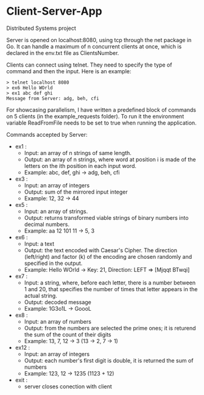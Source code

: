 # Client-Server-App
Distributed Systems project

Server is opened on localhost:8080, using tcp through the net package in Go. It can handle a maximum of n concurrent clients at once, which is declared in the env.txt file as ClientsNumber.

Clients can connect using telnet. They need to specify the type of command and then the input. Here is an example:

```
> telnet localhost 8080
> ex6 Hello WOrld
> ex1 abc def ghi
Message from Server: adg, beh, cfi

```
For showcasing parallelism, I have written a predefined block of commands on 5 clients (in the example_requests folder). To run it the environment variable ReadFromFile needs to be set to true when running the application. 

Commands accepted by Server:

* ex1 : 
  * Input: an array of n strings of same length. 
  * Output: an array of n strings, where word at position i is made of the letters on the ith position in each input word.
  * Example: abc, def, ghi -> adg, beh, cfi
* ex3 : 
  * Input: an array of integers
  * Output: sum of the mirrored input integer
  * Example: 12, 32 -> 44
* ex5 : 
  * Input: an array of strings.
  * Output: returns transformed viable strings of binary numbers into decimal numbers. 
  * Example: aa 12 101 11 -> 5, 3
* ex6 : 
  * Input: a text
  * Output: the text encoded with Caesar's Cipher. The direction (left/right) and factor (k) of the encoding are chosen randomly and specified in the output.
  * Example: Hello WOrld -> Key: 21, Direction: LEFT => [Mjqqt BTwqi]
* ex7 :
  * Input: a string, where, before each letter, there is a number between 1 and 20, that specifies the number of times that letter appears in the actual string.
  * Output: decoded message
  * Example: 1G3o1L -> GoooL
* ex8 :
  * Input: an array of numbers
  * Output: from the numbers are selected the prime ones; it is returend the sum of the count of their digits
  * Example: 13, 7, 12 -> 3 (13 -> 2, 7 -> 1)
* ex12 :
  * Input: an array of integers
  * Output: each number's first digit is double, it is returned the sum of numbers
  * Example: 123, 12 -> 1235 (1123 + 12)
* exit :
  * server closes conection with client